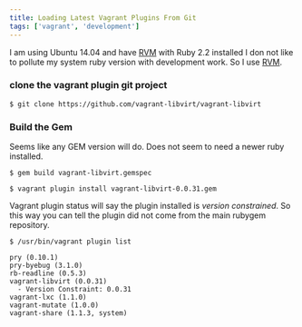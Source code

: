 ```yaml
---
title: Loading Latest Vagrant Plugins From Git
tags: ['vagrant', 'development']
---
```


I am using Ubuntu 14.04 and have [RVM](http://rvm.io) with Ruby 2.2 installed
I don not like to pollute my system ruby version with development work.  So I
use [RVM](http://rvm.io).

### clone the vagrant plugin git project

```
$ git clone https://github.com/vagrant-libvirt/vagrant-libvirt

```

### Build the Gem

Seems like any GEM version will do. Does not seem to need a newer ruby
installed.

```
$ gem build vagrant-libvirt.gemspec

$ vagrant plugin install vagrant-libvirt-0.0.31.gem
```


Vagrant plugin status will say the plugin installed is _version constrained_. So
this way you can tell the plugin did not come from the main rubygem repository.

```
$ /usr/bin/vagrant plugin list

pry (0.10.1)
pry-byebug (3.1.0)
rb-readline (0.5.3)
vagrant-libvirt (0.0.31)
  - Version Constraint: 0.0.31
vagrant-lxc (1.1.0)
vagrant-mutate (1.0.0)
vagrant-share (1.1.3, system)
```

